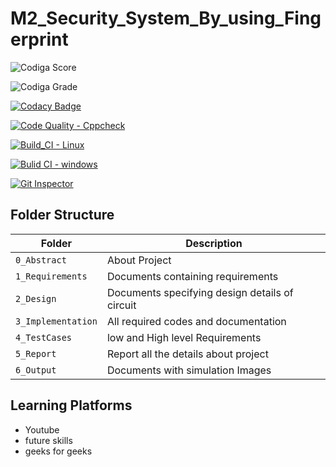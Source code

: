 # M2_Security_System_By_using_Fingerprint

![Codiga Score](https://api.codiga.io/project/32976/score/svg)

![Codiga Grade](https://api.codiga.io/project/32976/status/svg)

[![Codacy Badge](https://app.codacy.com/project/badge/Grade/3c16d7e4726d41b29fa84e45b4ceda0a)](https://www.codacy.com/gh/krishna-prakash-kallepalli/M2_Range_Detection_using_Ultrasonic_Sensor/dashboard?utm_source=github.com&amp;utm_medium=referral&amp;utm_content=krishna-prakash-kallepalli/M2_Range_Detection_using_Ultrasonic_Sensor&amp;utm_campaign=Badge_Grade)

[![Code Quality - Cppcheck](https://github.com/krishna-prakash-kallepalli/M2_LED_Matrix/actions/workflows/cpp.yml/badge.svg)](https://github.com/krishna-prakash-kallepalli/M2_LED_Matrix/actions/workflows/cpp.yml)

[![Build_CI - Linux](https://github.com/krishna-prakash-kallepalli/M2_LED_Matrix/actions/workflows/Linux.yml/badge.svg)](https://github.com/krishna-prakash-kallepalli/M2_LED_Matrix/actions/workflows/Linux.yml)

[![Bulid CI - windows](https://github.com/krishna-prakash-kallepalli/M2_LED_Matrix/actions/workflows/Windows.yml/badge.svg)](https://github.com/krishna-prakash-kallepalli/M2_LED_Matrix/actions/workflows/Windows.yml)

[![Git Inspector](https://github.com/krishna-prakash-kallepalli/M2_LED_Matrix/actions/workflows/Git%20Inspecter.yml/badge.svg)](https://github.com/krishna-prakash-kallepalli/M2_LED_Matrix/actions/workflows/Git%20Inspecter.yml)


## Folder Structure
Folder             | Description
-------------------| -----------------------------------------
`0_Abstract`       | About Project
`1_Requirements`   | Documents containing requirements 
`2_Design`         | Documents specifying design details of circuit
`3_Implementation` | All required codes and documentation
`4_TestCases`      | low and High level Requirements
`5_Report`         | Report all the details about project
`6_Output`         | Documents with simulation Images

## Learning Platforms
* Youtube
* future skills
* geeks for geeks
